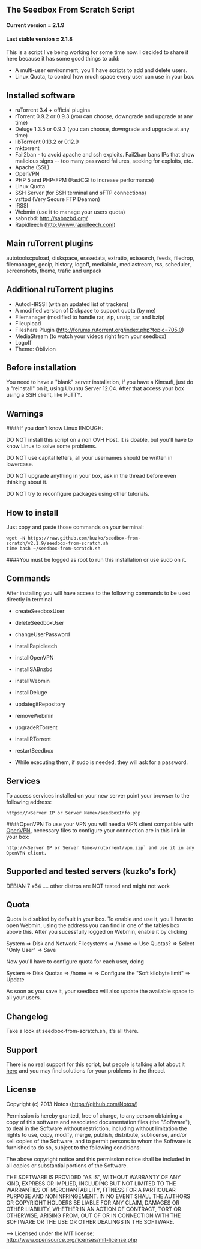 ## The Seedbox From Scratch Script
#### Current version = 2.1.9
#### Last stable version = 2.1.8

This is a script I've being working for some time now. I decided to share it here because it has some good things to add:

* A multi-user environment, you'll have scripts to add and delete users.
* Linux Quota, to control how much space every user can use in your box.

## Installed software
* ruTorrent 3.4 + official plugins
* rTorrent 0.9.2 or 0.9.3 (you can choose, downgrade and upgrade at any time)
* Deluge 1.3.5 or 0.9.3 (you can choose, downgrade and upgrade at any time)
* libTorrrent 0.13.2 or 0.12.9
* mktorrent
* Fail2ban - to avoid apache and ssh exploits. Fail2ban bans IPs that show malicious signs -- too many password failures, seeking for exploits, etc.
* Apache (SSL)
* OpenVPN
* PHP 5 and PHP-FPM (FastCGI to increase performance)
* Linux Quota
* SSH Server (for SSH terminal and sFTP connections)
* vsftpd (Very Secure FTP Deamon)
* IRSSI
* Webmin (use it to manage your users quota)
* sabnzbd: http://sabnzbd.org/
* Rapidleech (http://www.rapidleech.com)

## Main ruTorrent plugins
autotoolscpuload, diskspace, erasedata, extratio, extsearch, feeds, filedrop, filemanager, geoip, history, logoff, mediainfo, mediastream, rss, scheduler, screenshots, theme, trafic and unpack

## Additional ruTorrent plugins
* Autodl-IRSSI (with an updated list of trackers)
* A modified version of Diskpace to support quota (by me)
* Filemanager (modified to handle rar, zip, unzip, tar and bzip)
* Fileupload
* Fileshare Plugin (http://forums.rutorrent.org/index.php?topic=705.0)
* MediaStream (to watch your videos right from your seedbox)
* Logoff
* Theme: Oblivion

## Before installation
You need to have a "blank" server installation, if you have a Kimsufi, just do a "reinstall" on it, using Ubuntu Server 12.04.
After that access your box using a SSH client, like PuTTY.

## Warnings

####If you don't know Linux ENOUGH:

DO NOT install this script on a non OVH Host. It is doable, but you'll have to know Linux to solve some problems.

DO NOT use capital letters, all your usernames should be written in lowercase.

DO NOT upgrade anything in your box, ask in the thread before even thinking about it.

DO NOT try to reconfigure packages using other tutorials.

## How to install
Just copy and paste those commands on your terminal:

```
wget -N https://raw.github.com/kuzko/seedbox-from-scratch/v2.1.9/seedbox-from-scratch.sh
time bash ~/seedbox-from-scratch.sh
```

####You must be logged as root to run this installation or use sudo on it.

## Commands
After installing you will have access to the following commands to be used directly in terminal
* createSeedboxUser
* deleteSeedboxUser
* changeUserPassword
* installRapidleech
* installOpenVPN
* installSABnzbd
* installWebmin
* installDeluge
* updategitRepository
* removeWebmin
* upgradeRTorrent
* installRTorrent
* restartSeedbox

* While executing them, if sudo is needed, they will ask for a password.

## Services
To access services installed on your new server point your browser to the following address:
```
https://<Server IP or Server Name>/seedboxInfo.php
```

####OpenVPN
To use your VPN you will need a VPN client compatible with [OpenVPN](http://openvpn.net/index.php?option=com_content&id=357), necessary files to configure your connection are in this link in your box:
```
http://<Server IP or Server Name>/rutorrent/vpn.zip` and use it in any OpenVPN client.
```

## Supported and tested servers (kuzko's fork)
DEBIAN 7 x64 .... other distros are NOT tested and might not work

## Quota
Quota is disabled by default in your box. To enable and use it, you'll have to open Webmin, using the address you can find in one of the tables box above this. After you sucessfully logged on Webmin, enable it by clicking

System => Disk and Network Filesystems => /home => Use Quotas? => Select "Only User" => Save

Now you'll have to configure quota for each user, doing

System => Disk Quotas => /home => <username> => Configure the "Soft kilobyte limit" => Update

As soon as you save it, your seedbox will also update the available space to all your users.

## Changelog
Take a look at seedbox-from-scratch.sh, it's all there.

## Support

There is no real support for this script, but people is talking a lot about it [here](http://www.torrent-invites.com/seedbox-tutorials/207635-seedbox-scratch-script-multi-user-quota-sabnzbd-deluge.html) and you may find solutions for your problems in the thread.


## License

Copyright (c) 2013 Notos (https://github.com/Notos/) 

Permission is hereby granted, free of charge, to any person obtaining a copy of this software and associated documentation files (the "Software"), to deal in the Software without restriction, including without limitation the rights to use, copy, modify, merge, publish, distribute, sublicense, and/or sell copies of the Software, and to permit persons to whom the Software is furnished to do so, subject to the following conditions: 

The above copyright notice and this permission notice shall be included in all copies or substantial portions of the Software. 

THE SOFTWARE IS PROVIDED "AS IS", WITHOUT WARRANTY OF ANY KIND, EXPRESS OR IMPLIED, INCLUDING BUT NOT LIMITED TO THE WARRANTIES OF MERCHANTABILITY, FITNESS FOR A PARTICULAR PURPOSE AND NONINFRINGEMENT. IN NO EVENT SHALL THE AUTHORS OR COPYRIGHT HOLDERS BE LIABLE FOR ANY CLAIM, DAMAGES OR OTHER LIABILITY, WHETHER IN AN ACTION OF CONTRACT, TORT OR OTHERWISE, ARISING FROM, OUT OF OR IN CONNECTION WITH THE SOFTWARE OR THE USE OR OTHER DEALINGS IN THE SOFTWARE.

--> Licensed under the MIT license: http://www.opensource.org/licenses/mit-license.php

